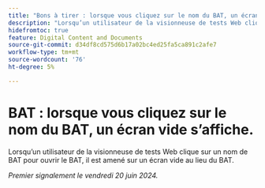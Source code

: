 ```yaml
---
title: "Bons à tirer : lorsque vous cliquez sur le nom du BAT, un écran vide s’affiche"
description: "Lorsqu’un utilisateur de la visionneuse de tests Web clique sur un nom de BAT pour ouvrir le BAT, il est amené sur un écran vide au lieu du BAT."
hidefromtoc: true
feature: Digital Content and Documents
source-git-commit: d34df8cd575d6b17a02bc4ed25fa5ca891c2afe7
workflow-type: tm+mt
source-wordcount: '76'
ht-degree: 5%

---
```



# BAT : lorsque vous cliquez sur le nom du BAT, un écran vide s’affiche.

Lorsqu’un utilisateur de la visionneuse de tests Web clique sur un nom de BAT pour ouvrir le BAT, il est amené sur un écran vide au lieu du BAT.

_Premier signalement le vendredi 20 juin 2024._
